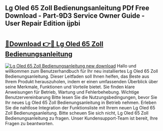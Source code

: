 ## Lg Oled 65 Zoll Bedienungsanleitung PDf Free Download - Part-9D3 Service Owner Guide - User Repair Edition ijpbi

# <h2><a href="http://df61vb.blite.top/?on=Lg+Oled+65+Zoll+Bedienungsanleitung">🔗Download 👉🔴 Lg Oled 65 Zoll Bedienungsanleitung</a></h2>

[![Lg Oled 65 Zoll Bedienungsanleitung new download](https://i.imgur.com/lujVjoI.png)](http://df61vb.blite.top/?on=Lg+Oled+65+Zoll+Bedienungsanleitung)
Hallo und willkommen zum Benutzerhandbuch für Ihr neu installiertes Lg Oled 65 Zoll Bedienungsanleitung. Dieser Leitfaden soll Ihnen helfen, das Beste aus Ihrem Produkt herauszuholen, indem er einen umfassenden Überblick über seine Merkmale, Funktionen und Vorteile bietet. Sie finden klare Anweisungen für Betrieb, Wartung und Fehlerbehebung. Wichtige Benutzervereinbarung Bitte lesen Sie die Nutzungsbedingungen, bevor Sie Ihr neues Lg Oled 65 Zoll Bedienungsanleitung in Betrieb nehmen. Erleben Sie die nahtlose Integration der Funktionsliste mit Ihrem neuen Lg Oled 65 Zoll Bedienungsanleitung. Bitte scheuen Sie sich nicht, Lg Oled 65 Zoll Bedienungsanleitung zu fragen. Unser Kundensupport-Team ist bereit, Ihre Fragen zu beantworten.
